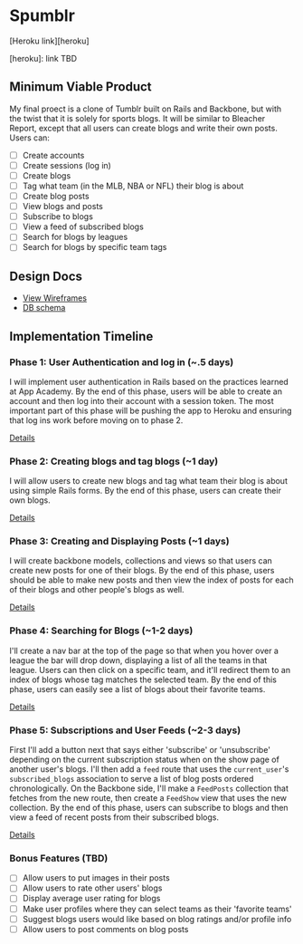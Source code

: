 # Spumblr

[Heroku link][heroku]

[heroku]: link TBD

## Minimum Viable Product
My final proect is a clone of Tumblr built on Rails and Backbone, but with the
twist that it is solely for sports blogs. It will be similar to Bleacher Report,
except that all users can create blogs and write their own posts. Users can:

- [ ] Create accounts
- [ ] Create sessions (log in)
- [ ] Create blogs
- [ ] Tag what team (in the MLB, NBA or NFL) their blog is about
- [ ] Create blog posts
- [ ] View blogs and posts
- [ ] Subscribe to blogs
- [ ] View a feed of subscribed blogs
- [ ] Search for blogs by leagues
- [ ] Search for blogs by specific team tags

## Design Docs
* [View Wireframes][views]
* [DB schema][schema]

[views]: ./docs/views.md
[schema]: ./docs/schema.md

## Implementation Timeline

### Phase 1: User Authentication and log in (~.5 days)
I will implement user authentication in Rails based on the practices learned at
App Academy. By the end of this phase, users will be able to create an account
and then log into their account with a session token. The most important part
of this phase will be pushing the app to Heroku and ensuring that log ins work
before moving on to phase 2.

[Details][phase-one]

### Phase 2: Creating blogs and tag blogs (~1 day)
I will allow users to create new blogs and tag what team their blog is about
using simple Rails forms. By the end of this phase, users can create their own blogs.

[Details][phase-two]

### Phase 3: Creating and Displaying Posts (~1 days)
I will create backbone models, collections and views so that users can create
new posts for one of their blogs. By the end of this phase, users should be able
to make new posts and then view the index of posts for each of their blogs and
other people's blogs as well.

[Details][phase-three]

### Phase 4: Searching for Blogs (~1-2 days)
I'll create a nav bar at the top of the page so that when you hover over a
league the bar will drop down, displaying a list of all the teams in that
league. Users can then click on a specific team, and it'll redirect them to an
index of blogs whose tag matches the selected team. By the end of this phase,
users can easily see a list of blogs about their favorite teams.

[Details][phase-four]

### Phase 5: Subscriptions and User Feeds (~2-3 days)
First I'll add a button next that says either 'subscribe' or 'unsubscribe'
depending on the current subscription status when on the show page of another
user's blogs. I'll then add a `feed` route that uses the `current_user`'s
`subscribed_blogs` association to serve a list of blog posts ordered
chronologically. On the Backbone side, I'll make a `FeedPosts` collection that
fetches from the new route, then create a `FeedShow` view that uses the new
collection. By the end of this phase, users can subscribe to blogs and then view
a feed of recent posts from their subscribed blogs.

[Details][phase-five]

### Bonus Features (TBD)
- [ ] Allow users to put images in their posts
- [ ] Allow users to rate other users' blogs
- [ ] Display average user rating for blogs
- [ ] Make user profiles where they can select teams as their 'favorite teams'
- [ ] Suggest blogs users would like based on blog ratings and/or profile info
- [ ] Allow users to post comments on blog posts

[phase-one]: ./docs/phases/phase1.md
[phase-two]: ./docs/phases/phase2.md
[phase-three]: ./docs/phases/phase3.md
[phase-four]: ./docs/phases/phase4.md
[phase-five]: ./docs/phases/phase5.md
